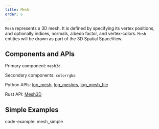 ```yaml
---
title: Mesh
order: 6
---
```

`Mesh` represents a 3D mesh. It is defined by specifying its vertex positions, and optionally indices, normals,
albedo factor, and vertex-colors. `Mesh` entities will be drawn as part of the 3D Spatial SpaceView.

## Components and APIs
Primary component: `mesh3d`

Secondary components: `colorrgba`

Python APIs: [log_mesh](https://ref.rerun.io/docs/python/latest/common/spatial_primitives/#rerun.log_mesh), [log_meshes](https://ref.rerun.io/docs/python/latest/common/spatial_primitives/#rerun.log_meshes), [log_mesh_file](https://ref.rerun.io/docs/python/latest/common/spatial_primitives/#rerun.log_mesh_file)

Rust API: [Mesh3D](https://docs.rs/rerun/latest/rerun/components/enum.Mesh3D.html)

## Simple Examples

code-example: mesh_simple

<picture>
  <source media="(max-width: 480px)" srcset="https://static.rerun.io/50a0201e08bfc843d8a544db2e0ed5ccb65a1fde_mesh_simple_480w.png">
  <source media="(max-width: 768px)" srcset="https://static.rerun.io/0660d59216f467be310507c6f1d93880d9cddd10_mesh_simple_768w.png">
  <source media="(max-width: 1024px)" srcset="https://static.rerun.io/0113f054b20d365c14922cfdad2140a2f7e29045_mesh_simple_1024w.png">
  <source media="(max-width: 1200px)" srcset="https://static.rerun.io/cbb51e91b7aa65fa4774b32031e93d4718b8da77_mesh_simple_1200w.png">
  <img src="https://static.rerun.io/c13648317223585abe28df8bcaa8c933587558b6_mesh_simple_full.png" alt="">
</picture>
